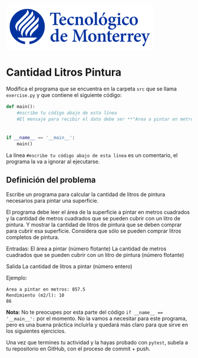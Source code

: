 ![Tec de Monterrey](../../images/logotecmty.png)
# Cantidad Litros Pintura


Modifica el programa que se encuentra en la carpeta `src` que se llama `exercise.py` y que contiene el siguiente código:

```python
def main():
    #escribe tu código abajo de esta línea
    #El mensaje para recibir el dato debe ser **"Area a pintar en metros: ** y **Rendimiento (m2/l): ** "
    

if __name__ == '__main__':
    main()
```

La línea `#escribe tu código abajo de esta línea` es un comentario, el programa la va a ignorar al ejecutarse.

## Definición del problema

Escribe un programa para calcular la cantidad de litros de pintura necesarios para pintar una superficie.

El programa debe leer el área de la superficie a pintar en metros cuadrados y la cantidad de metros cuadrados que se pueden cubrir con un litro de pintura. Y mostrar la cantidad de litros de pintura que se deben comprar para cubrir esa superficie.
Considera que sólo se pueden comprar litros completos de pintura.

Entradas:
El área a pintar (número flotante)
La cantidad de metros cuadrados que se pueden cubrir con un litro de pintura (número flotante)

Salida
La cantidad de litros a pintar (número entero)

Ejemplo:
```
Area a pintar en metros: 857.5
Rendimiento (m2/l): 10
86
```

**Nota:** No te preocupes por esta parte del código `if __name__ == '__main__':` por el momento. No la vamos a necesitar para este programa, pero es una buena práctica incluirla y quedará más claro para que sirve en los siguientes ejercicios.

Una vez que termines tu actividad y la hayas probado con `pytest`, subela a tu repositorio en GitHub, con el proceso de commit + push.
